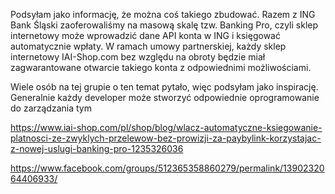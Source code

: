 Podsyłam jako informację, że można coś takiego zbudować. Razem z ING Bank Śląski zaoferowaliśmy na masową skalę tzw. Banking Pro, czyli sklep internetowy może wprowadzić dane API konta w ING i księgować automatycznie wpłaty. W ramach umowy partnerskiej, każdy sklep internetowy IAI-Shop.com bez względu na obroty będzie miał zagwarantowane otwarcie takiego konta z odpowiednimi możliwościami.

Wiele osób na tej grupie o ten temat pytało, więc podsyłam jako inspirację. Generalnie każdy developer może stworzyć odpowiednie oprogramowanie do zarządzania tym

https://www.iai-shop.com/pl/shop/blog/wlacz-automatyczne-ksiegowanie-platnosci-ze-zwyklych-przelewow-bez-prowizji-za-paybylink-korzystajac-z-nowej-uslugi-banking-pro-1235326036

https://www.facebook.com/groups/512365358860279/permalink/1390232064406933/

